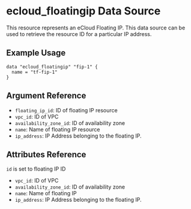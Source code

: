 # ecloud_floatingip Data Source

This resource represents an eCloud Floating IP. This data source can be used to retrieve the resource ID for a particular IP address. 
## Example Usage

```hcl
data "ecloud_floatingip" "fip-1" {
  name = "tf-fip-1"
}
```

## Argument Reference

- `floating_ip_id`: ID of floating IP resource
- `vpc_id`: ID of VPC
- `availability_zone_id`: ID of availability zone
- `name`: Name of floating IP resource
- `ip_address`: IP Address belonging to the floating IP.

## Attributes Reference

`id` is set to floating IP ID

- `vpc_id`: ID of VPC
- `availability_zone_id`: ID of availability zone
- `name`: Name of floating IP
- `ip_address`: IP Address belonging to the floating IP.
